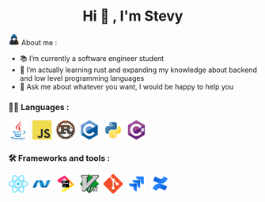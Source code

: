 <h1 align="center"> Hi 👋 , I'm Stevy </h1>

<img src="https://github.com/ItsYuma/ItsYuma/blob/main/images/about_me.gif" width = 4.5% >  About me : 

  - :books: I’m currently a software engineer student 
  - 🌱 I’m actually learning rust and expanding my knowledge about backend and low level programming languages
  - 💬 Ask me about whatever you want, I would be happy to help you
  
  ### 👨‍💻  Languages :
  <div>
    <img src="https://github.com/ItsYuma/ItsYuma/blob/main/images/java-original.svg" title="Java" alt="Java" width="40" height="40"/>&nbsp;
    <img src="https://github.com/ItsYuma/ItsYuma/blob/main/images/javascript-original.svg" title="Javascript" alt="Javascript" width="40" height="40"/>&nbsp;
    <img src="https://github.com/ItsYuma/ItsYuma/blob/main/images/rust-logo-512x512.png" title="Rustlang" alt="Rustlang" width="40" height="40"/>&nbsp;
    <img src="https://github.com/ItsYuma/ItsYuma/blob/main/images/c-original.svg" title="C" alt="C" width="40" height="40"/>&nbsp;
    <img src="https://github.com/ItsYuma/ItsYuma/blob/main/images/python-original.svg" title="Python" alt="Python" width="40" height="40"/>&nbsp;
    <img src="https://github.com/ItsYuma/ItsYuma/blob/main/images/csharp-original.svg" title="C#" alt="C#" width="40" height="40"/>&nbsp;
  </div>
  
  ### :hammer_and_wrench:  Frameworks and tools :
  <div>
    <img src="https://github.com/ItsYuma/ItsYuma/blob/main/images/react-original.svg" title="Vue" alt="Vue" width="40" height="40"/>&nbsp;
    <img src="https://github.com/ItsYuma/ItsYuma/blob/main/images/dot-net-original.svg" title=".net" alt=".net" width="40" height="40"/>&nbsp;
    <img src="https://github.com/ItsYuma/ItsYuma/blob/main/images/jetbrains-original.svg" title="Jetbrain" alt="Jetbrain" width="40" height="40"/>&nbsp;
    <img src="https://github.com/ItsYuma/ItsYuma/blob/main/images/vim-original.svg" title="Vim" alt="Vim" width="40" height="40"/>&nbsp;
    <img src="https://github.com/ItsYuma/ItsYuma/blob/main/images/git-original.svg" title="Git" alt="Git" width="40" height="40"/>&nbsp;
    <img src="https://github.com/ItsYuma/ItsYuma/blob/main/images/jira-original.svg" title="Jira" alt="Jira" width="40" height="40"/>&nbsp;
    <img src="https://github.com/ItsYuma/ItsYuma/blob/main/images/confluence-original.svg" title="Confluence" alt="Confluence" width="40" height="40"/>&nbsp;
  </div
  
